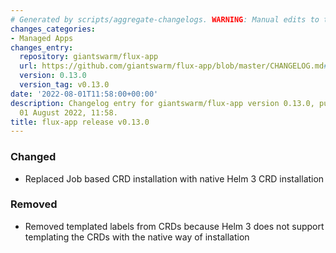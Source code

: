```yaml
---
# Generated by scripts/aggregate-changelogs. WARNING: Manual edits to this files will be overwritten.
changes_categories:
- Managed Apps
changes_entry:
  repository: giantswarm/flux-app
  url: https://github.com/giantswarm/flux-app/blob/master/CHANGELOG.md#0130---2022-08-01
  version: 0.13.0
  version_tag: v0.13.0
date: '2022-08-01T11:58:00+00:00'
description: Changelog entry for giantswarm/flux-app version 0.13.0, published on
  01 August 2022, 11:58.
title: flux-app release v0.13.0
---
```


### Changed
- Replaced Job based CRD installation with native Helm 3 CRD installation
### Removed
- Removed templated labels from CRDs because Helm 3 does not support templating the CRDs with the native way of installation

